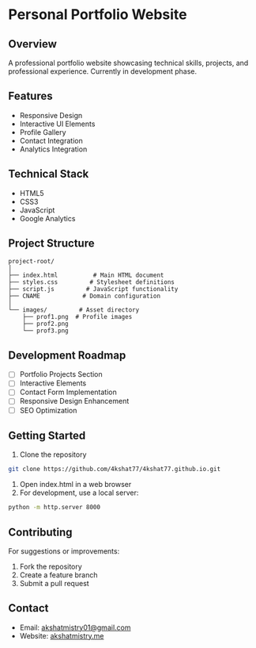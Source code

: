 # Personal Portfolio Website

## Overview

A professional portfolio website showcasing technical skills, projects, and professional experience. Currently in development phase.

## Features

* Responsive Design
* Interactive UI Elements
* Profile Gallery
* Contact Integration
* Analytics Integration

## Technical Stack

* HTML5
* CSS3
* JavaScript
* Google Analytics

## Project Structure

```
project-root/
│
├── index.html          # Main HTML document
├── styles.css         # Stylesheet definitions
├── script.js         # JavaScript functionality
├── CNAME            # Domain configuration
│
└── images/         # Asset directory
    ├── prof1.png  # Profile images
    ├── prof2.png
    └── prof3.png
```

## Development Roadmap

* [ ] Portfolio Projects Section
* [ ] Interactive Elements
* [ ] Contact Form Implementation
* [ ] Responsive Design Enhancement
* [ ] SEO Optimization

## Getting Started

1. Clone the repository

```bash
git clone https://github.com/4kshat77/4kshat77.github.io.git
```

1. Open index.html in a web browser
1. For development, use a local server:

```bash
python -m http.server 8000
```

## Contributing

For suggestions or improvements:

1. Fork the repository
2. Create a feature branch
3. Submit a pull request

## Contact

* Email: <akshatmistry01@gmail.com>
* Website: [akshatmistry.me](https://akshatmistry.me)

<!-- ## License

This project is licensed under the MIT License - see the LICENSE file for details. -->
